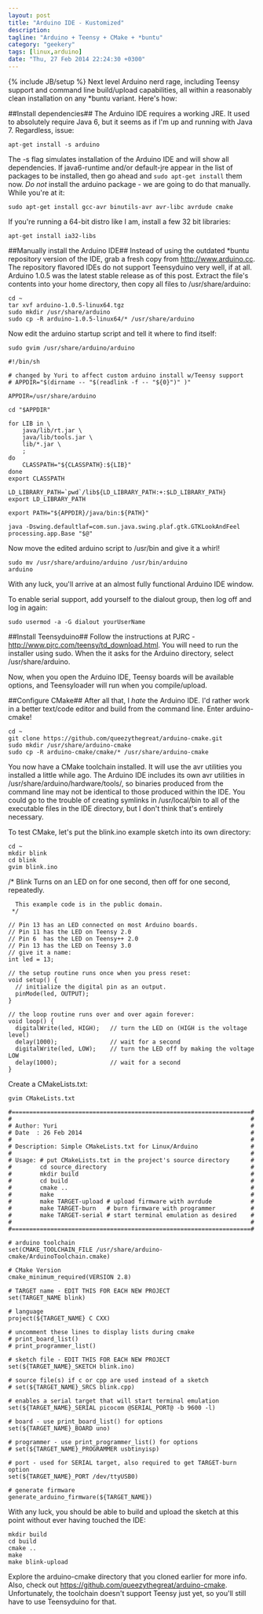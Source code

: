 ```yaml
---
layout: post
title: "Arduino IDE - Kustomized"
description: 
tagline: "Arduino + Teensy + CMake + *buntu"
category: "geekery"
tags: [linux,arduino]
date: "Thu, 27 Feb 2014 22:24:30 +0300"
---
```

{% include JB/setup %}
Next level Arduino nerd rage, including Teensy support and command line build/upload capabilities, all within a reasonably clean installation on any \*buntu variant.  Here's how:

##Install dependencies##
The Arduino IDE requires a working JRE.  It used to absolutely require Java 6, but it seems as if I'm up and running with Java 7.  Regardless, issue:

`apt-get install -s arduino`

The -s flag simulates installation of the Arduino IDE and will show all dependencies.  If java6-runtime and/or default-jre appear in the list of packages to be installed, then go ahead and `sudo apt-get install` them now.  *Do not* install the arduino package - we are going to do that manually.  While you're at it:

`sudo apt-get install gcc-avr binutils-avr avr-libc avrdude cmake`

If you're running a 64-bit distro like I am, install a few 32 bit libraries:

`apt-get install ia32-libs`

##Manually install the Arduino IDE##
Instead of using the outdated \*buntu repository version of the IDE, grab a fresh copy from <http://www.arduino.cc>.  The repository flavored IDEs do not support Teensyduino very well, if at all.  Arduino 1.0.5 was the latest stable release as of this post.  Extract the file's contents into your home directory, then copy all files to /usr/share/arduino:

    cd ~
    tar xvf arduino-1.0.5-linux64.tgz
    sudo mkdir /usr/share/arduino
    sudo cp -R arduino-1.0.5-linux64/* /usr/share/arduino

Now edit the arduino startup script and tell it where to find itself:

`sudo gvim /usr/share/arduino/arduino`

    #!/bin/sh

    # changed by Yuri to affect custom arduino install w/Teensy support 
    # APPDIR="$(dirname -- "$(readlink -f -- "${0}")" )"

    APPDIR=/usr/share/arduino

    cd "$APPDIR"
     
    for LIB in \
        java/lib/rt.jar \
        java/lib/tools.jar \
        lib/*.jar \
        ;
    do
        CLASSPATH="${CLASSPATH}:${LIB}"
    done
    export CLASSPATH

    LD_LIBRARY_PATH=`pwd`/lib${LD_LIBRARY_PATH:+:$LD_LIBRARY_PATH}
    export LD_LIBRARY_PATH

    export PATH="${APPDIR}/java/bin:${PATH}"

    java -Dswing.defaultlaf=com.sun.java.swing.plaf.gtk.GTKLookAndFeel processing.app.Base "$@"

Now move the edited arduino script to /usr/bin and give it a whirl!

    sudo mv /usr/share/arduino/arduino /usr/bin/arduino
    arduino

With any luck, you'll arrive at an almost fully functional Arduino IDE window.

To enable serial support, add yourself to the dialout group, then log off and log in again:

`sudo usermod -a -G dialout yourUserName`

##Install Teensyduino##
Follow the instructions at PJRC - <http://www.pjrc.com/teensy/td_download.html>.  You will need to run the installer using sudo.  When the it asks for the Arduino directory, select /usr/share/arduino.

Now, when you open the Arduino IDE, Teensy boards will be available options, and Teensyloader will run when you compile/upload.

##Configure CMake##
After all that, I *hate* the Arduino IDE.  I'd rather work in a better text/code editor and build from the command line.  Enter arduino-cmake!

    cd ~
    git clone https://github.com/queezythegreat/arduino-cmake.git
    sudo mkdir /usr/share/arduino-cmake
    sudo cp -R arduino-cmake/cmake/* /usr/share/arduino-cmake

You now have a CMake toolchain installed.  It will use the avr utilities you installed a little while ago.  The Arduino IDE includes its own avr utilities in /usr/share/arduino/hardware/tools/, so binaries produced from the command line may not be identical to those produced within the IDE.  You could go to the trouble of creating symlinks in /usr/local/bin to all of the executable files in the IDE directory, but I don't think that's entirely necessary.

To test CMake, let's put the blink.ino example sketch into its own directory:

    cd ~
    mkdir blink
    cd blink
    gvim blink.ino
<p> </p>
    /*
      Blink
      Turns on an LED on for one second, then off for one second, repeatedly.
     
      This example code is in the public domain.
     */
     
    // Pin 13 has an LED connected on most Arduino boards.
    // Pin 11 has the LED on Teensy 2.0
    // Pin 6  has the LED on Teensy++ 2.0
    // Pin 13 has the LED on Teensy 3.0
    // give it a name:
    int led = 13;

    // the setup routine runs once when you press reset:
    void setup() {                
      // initialize the digital pin as an output.
      pinMode(led, OUTPUT);     
    }

    // the loop routine runs over and over again forever:
    void loop() {
      digitalWrite(led, HIGH);   // turn the LED on (HIGH is the voltage level)
      delay(1000);               // wait for a second
      digitalWrite(led, LOW);    // turn the LED off by making the voltage LOW
      delay(1000);               // wait for a second
    }

Create a CMakeLists.txt:

`gvim CMakeLists.txt`

    #====================================================================#
    #                                                                    #
    # Author: Yuri                                                       #
    # Date  : 26 Feb 2014                                                # 
    #                                                                    #
    # Description: Simple CMakeLists.txt for Linux/Arduino               #
    #                                                                    #
    # Usage: # put CMakeLists.txt in the project's source directory      #
    #        cd source_directory                                         #
    #        mkdir build                                                 #
    #        cd build                                                    #
    #        cmake ..                                                    #
    #        make                                                        #
    #        make TARGET-upload # upload firmware with avrdude           #
    #        make TARGET-burn   # burn firmware with programmer          #
    #        make TARGET-serial # start terminal emulation as desired    #
    #                                                                    #
    #====================================================================#

    # arduino toolchain
    set(CMAKE_TOOLCHAIN_FILE /usr/share/arduino-cmake/ArduinoToolchain.cmake)

    # CMake Version
    cmake_minimum_required(VERSION 2.8)

    # TARGET name - EDIT THIS FOR EACH NEW PROJECT
    set(TARGET_NAME blink)

    # language
    project(${TARGET_NAME} C CXX)

    # uncomment these lines to display lists during cmake
    # print_board_list()
    # print_programmer_list()

    # sketch file - EDIT THIS FOR EACH NEW PROJECT
    set(${TARGET_NAME}_SKETCH blink.ino)

    # source file(s) if c or cpp are used instead of a sketch
    # set(${TARGET_NAME}_SRCS blink.cpp)

    # enables a serial target that will start terminal emulation
    set(${TARGET_NAME}_SERIAL picocom @SERIAL_PORT@ -b 9600 -l)

    # board - use print_board_list() for options
    set(${TARGET_NAME}_BOARD uno)

    # programmer - use print_programmer_list() for options
    # set(${TARGET_NAME}_PROGRAMMER usbtinyisp)

    # port - used for SERIAL target, also required to get TARGET-burn option
    set(${TARGET_NAME}_PORT /dev/ttyUSB0)

    # generate firmware
    generate_arduino_firmware(${TARGET_NAME})

With any luck, you should be able to build and upload the sketch at this point without ever having touched the IDE:

    mkdir build
    cd build
    cmake ..
    make
    make blink-upload

Explore the arduino-cmake directory that you cloned earlier for more info.  Also, check out <https://github.com/queezythegreat/arduino-cmake>.  Unfortunately, the toolchain doesn't support Teensy just yet, so you'll still have to use Teensyduino for that.
